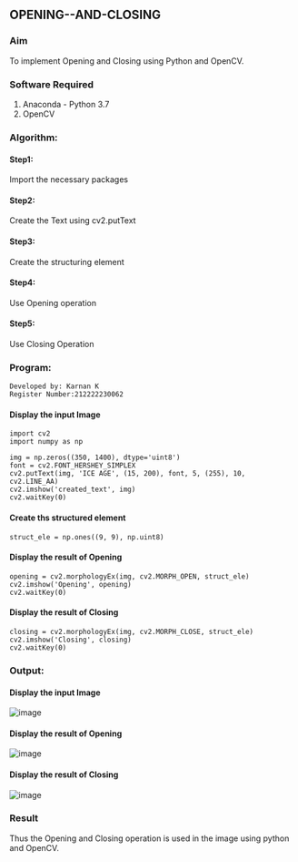 ## OPENING--AND-CLOSING
### Aim
To implement Opening and Closing using Python and OpenCV.

### Software Required
1. Anaconda - Python 3.7
2. OpenCV
### Algorithm:
#### Step1:
Import the necessary packages
#### Step2:
Create the Text using cv2.putText
#### Step3:
Create the structuring element
#### Step4:
Use Opening operation
#### Step5:
Use Closing Operation

### Program:
```
Developed by: Karnan K
Register Number:212222230062
```
#### Display the input Image
```
import cv2
import numpy as np

img = np.zeros((350, 1400), dtype='uint8')
font = cv2.FONT_HERSHEY_SIMPLEX
cv2.putText(img, 'ICE AGE', (15, 200), font, 5, (255), 10, cv2.LINE_AA)
cv2.imshow('created_text', img)
cv2.waitKey(0)
```
#### Create ths structured element
```
struct_ele = np.ones((9, 9), np.uint8)
```
#### Display the result of Opening
```
opening = cv2.morphologyEx(img, cv2.MORPH_OPEN, struct_ele)
cv2.imshow('Opening', opening)
cv2.waitKey(0)
```
#### Display the result of Closing
```
closing = cv2.morphologyEx(img, cv2.MORPH_CLOSE, struct_ele)
cv2.imshow('Closing', closing)
cv2.waitKey(0)
```
### Output:

#### Display the input Image
![image](https://github.com/JoyceBeulah/OPENING--AND-CLOSING/assets/118343698/339eb79a-faa6-4905-956f-d7c71958c9f5)


#### Display the result of Opening
![image](https://github.com/JoyceBeulah/OPENING--AND-CLOSING/assets/118343698/c1d73204-2c9b-4aa2-b4a6-4e12bf820f1a)


#### Display the result of Closing
![image](https://github.com/JoyceBeulah/OPENING--AND-CLOSING/assets/118343698/c8b4e370-e437-4566-832d-b717aff204df)


### Result
Thus the Opening and Closing operation is used in the image using python and OpenCV.
